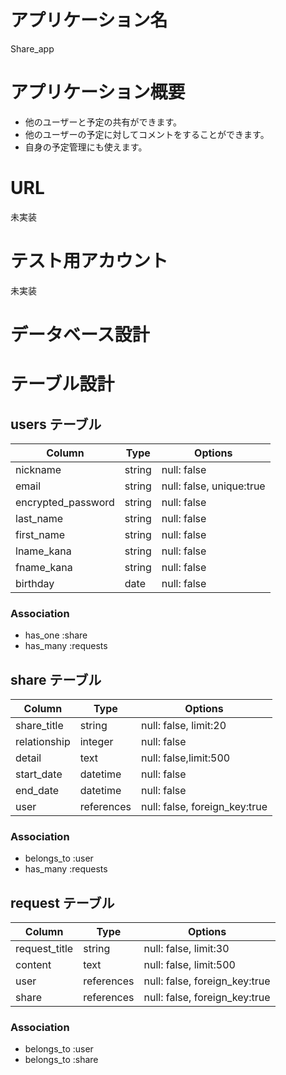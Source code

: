 # アプリケーション名
Share_app

# アプリケーション概要
- 他のユーザーと予定の共有ができます。
- 他のユーザーの予定に対してコメントをすることができます。
- 自身の予定管理にも使えます。

# URL
未実装

# テスト用アカウント
未実装

# データベース設計


# テーブル設計

## users テーブル

| Column                  | Type   | Options                  |
| ----------------------- | ------ | ------------------------ |
| nickname                | string | null: false              |
| email                   | string | null: false, unique:true |
| encrypted_password      | string | null: false              |
| last_name               | string | null: false              |
| first_name              | string | null: false              |
| lname_kana              | string | null: false              |
| fname_kana              | string | null: false              |
| birthday                | date   | null: false              |

### Association

- has_one :share
- has_many :requests

## share テーブル

| Column             | Type       | Options                           |
| ------------------ | -----------| --------------------------------- |
| share_title        | string     | null: false, limit:20             |
| relationship       | integer    | null: false                       |
| detail             | text       | null: false,limit:500             |
| start_date         | datetime   | null: false                       |
| end_date           | datetime   | null: false                       |
| user               | references | null: false, foreign_key:true     |

<!-- imageはActiveStorageにて実装予定 -->

### Association

- belongs_to :user
- has_many :requests

## request テーブル

| Column           | Type         | Options                        |
| ---------------- | ------------ | ------------------------------ |
| request_title    | string       | null: false, limit:30          |
| content          | text         | null: false, limit:500         |
| user             | references   | null: false, foreign_key:true  |
| share            | references   | null: false, foreign_key:true  |

<!-- imageはActiveStorageにて実装予定 -->

### Association

- belongs_to :user
- belongs_to :share